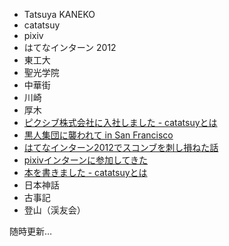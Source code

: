 * Tatsuya KANEKO
* catatsuy
* pixiv
* はてなインターン 2012
* 東工大
* 聖光学院
* 中華街
* 川崎
* 厚木
* [ピクシブ株式会社に入社しました - catatsuyとは](http://catatsuy.hateblo.jp/entry/2013/11/04/005348)
* [黒人集団に襲われて in San Francisco](http://blog.catatsuy.org/a/25)
* [はてなインターン2012でスコンブを刺し損ねた話](http://blog.catatsuy.org/a/229)
* [pixivインターンに参加してきた](http://blog.catatsuy.org/a/259)
* [本を書きました - catatsuyとは](http://catatsuy.hateblo.jp/entry/2015/03/11/225532)
* 日本神話
* 古事記
* 登山（渓友会）

随時更新…
